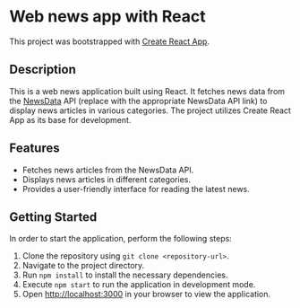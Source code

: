# Web news app with React

This project was bootstrapped with [Create React App](https://github.com/facebook/create-react-app).

## Description

This is a web news application built using React. It fetches news data from the [NewsData](#) API (replace with the appropriate NewsData API link) to display news articles in various categories. The project utilizes Create React App as its base for development.

## Features

- Fetches news articles from the NewsData API.
- Displays news articles in different categories.
- Provides a user-friendly interface for reading the latest news.

## Getting Started

In order to start the application, perform the following steps:

1. Clone the repository using `git clone <repository-url>`.
2. Navigate to the project directory.
3. Run `npm install` to install the necessary dependencies.
4. Execute `npm start` to run the application in development mode.
5. Open [http://localhost:3000](http://localhost:3000) in your browser to view the application.



